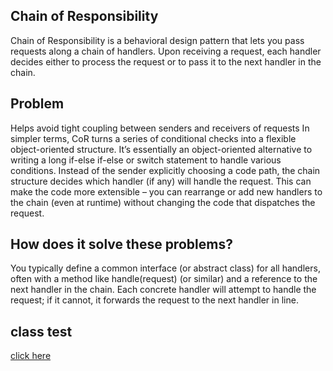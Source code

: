 ## Chain of Responsibility
Chain of Responsibility is a behavioral design pattern that lets you pass requests along a chain of handlers. 
Upon receiving a request, each handler decides either to process the request or to pass it to the next handler in the chain.

## Problem
Helps avoid tight coupling between senders and receivers of requests
In simpler terms, CoR turns a series of conditional checks into a flexible object-oriented structure. It’s essentially 
an object-oriented alternative to writing a long if-else if-else or switch statement to handle various conditions. 
Instead of the sender explicitly choosing a code path, the chain structure decides which handler (if any) will handle 
the request. This can make the code more extensible – you can rearrange or add new handlers to the chain (even at runtime) 
without changing the code that dispatches the request.

## How does it solve these problems?
You typically define a common interface (or abstract class) for all handlers, often with a method like handle(request) 
(or similar) and a reference to the next handler in the chain. Each concrete handler will attempt to handle the request; 
if it cannot, it forwards the request to the next handler in line.

## class test
[click here](../../../../../../../src/test/java/com/andeerlb/gof/chain/ChainTest.java)
